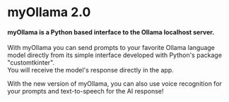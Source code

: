 <h1>myOllama 2.0</h1>
<h4>myOllama is a Python based interface to the Ollama localhost server.</h4>
<p>With myOllama you can send prompts to your favorite Ollama language model directly from its simple interface developed with Python's package "customtkinter".<br>You will receive the model's response directly in the app.</p>
<p>With the new version of myOllama, you can also use voice recognition for your prompts and text-to-speech for the AI response!</p>